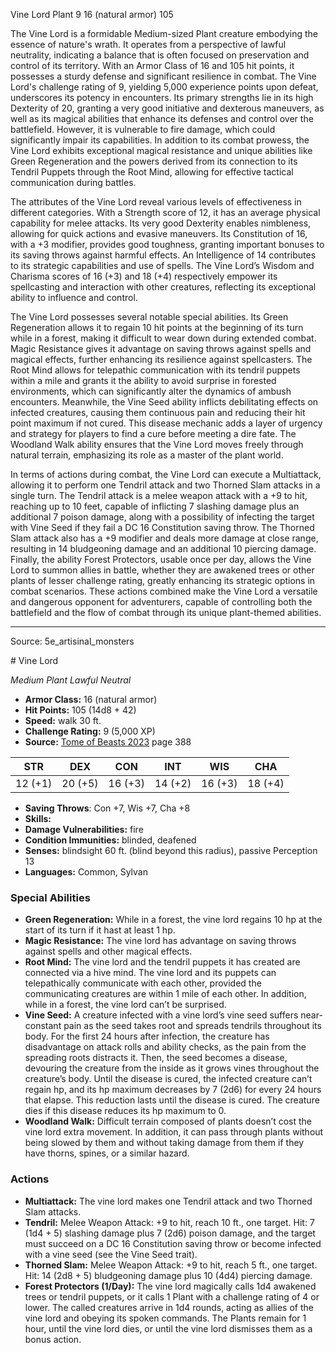 <MonsterName/>Vine Lord</MonsterName>
<CreatureType/>Plant</CreatureType>
<CR/>9</CR>
<AC/>16 (natural armor)</AC>
<HP/>105</HP>
<summary>The Vine Lord is a formidable Medium-sized Plant creature embodying the essence of nature's wrath. It operates from a perspective of lawful neutrality, indicating a balance that is often focused on preservation and control of its territory. With an Armor Class of 16 and 105 hit points, it possesses a sturdy defense and significant resilience in combat. The Vine Lord's challenge rating of 9, yielding 5,000 experience points upon defeat, underscores its potency in encounters. Its primary strengths lie in its high Dexterity of 20, granting a very good initiative and dexterous maneuvers, as well as its magical abilities that enhance its defenses and control over the battlefield. However, it is vulnerable to fire damage, which could significantly impair its capabilities. In addition to its combat prowess, the Vine Lord exhibits exceptional magical resistance and unique abilities like Green Regeneration and the powers derived from its connection to its Tendril Puppets through the Root Mind, allowing for effective tactical communication during battles.</summary>

<detail>

The attributes of the Vine Lord reveal various levels of effectiveness in different categories. With a Strength score of 12, it has an average physical capability for melee attacks. Its very good Dexterity enables nimbleness, allowing for quick actions and evasive maneuvers. Its Constitution of 16, with a +3 modifier, provides good toughness, granting important bonuses to its saving throws against harmful effects. An Intelligence of 14 contributes to its strategic capabilities and use of spells. The Vine Lord’s Wisdom and Charisma scores of 16 (+3) and 18 (+4) respectively empower its spellcasting and interaction with other creatures, reflecting its exceptional ability to influence and control.

The Vine Lord possesses several notable special abilities. Its Green Regeneration allows it to regain 10 hit points at the beginning of its turn while in a forest, making it difficult to wear down during extended combat. Magic Resistance gives it advantage on saving throws against spells and magical effects, further enhancing its resilience against spellcasters. The Root Mind allows for telepathic communication with its tendril puppets within a mile and grants it the ability to avoid surprise in forested environments, which can significantly alter the dynamics of ambush encounters. Meanwhile, the Vine Seed ability inflicts debilitating effects on infected creatures, causing them continuous pain and reducing their hit point maximum if not cured. This disease mechanic adds a layer of urgency and strategy for players to find a cure before meeting a dire fate. The Woodland Walk ability ensures that the Vine Lord moves freely through natural terrain, emphasizing its role as a master of the plant world.

In terms of actions during combat, the Vine Lord can execute a Multiattack, allowing it to perform one Tendril attack and two Thorned Slam attacks in a single turn. The Tendril attack is a melee weapon attack with a +9 to hit, reaching up to 10 feet, capable of inflicting 7 slashing damage plus an additional 7 poison damage, along with a possibility of infecting the target with Vine Seed if they fail a DC 16 Constitution saving throw. The Thorned Slam attack also has a +9 modifier and deals more damage at close range, resulting in 14 bludgeoning damage and an additional 10 piercing damage. Finally, the ability Forest Protectors, usable once per day, allows the Vine Lord to summon allies in battle, whether they are awakened trees or other plants of lesser challenge rating, greatly enhancing its strategic options in combat scenarios. These actions combined make the Vine Lord a versatile and dangerous opponent for adventurers, capable of controlling both the battlefield and the flow of combat through its unique plant-themed abilities.</detail>



---

Source: 5e_artisinal_monsters

<statblock>
# Vine Lord

*Medium* *Plant* *Lawful Neutral*

- **Armor Class:** 16 (natural armor)
- **Hit Points:** 105 (14d8 + 42)
- **Speed:** walk 30 ft.
- **Challenge Rating:** 9 (5,000 XP)
- **Source:** [Tome of Beasts 2023](https://koboldpress.com/kpstore/product/tome-of-beasts-1-2023-edition/) page 388

| STR | DEX | CON | INT | WIS | CHA |
| --- | --- | --- | --- | --- | --- |
| 12 (+1) | 20 (+5) | 16 (+3) | 14 (+2) | 16 (+3) | 18 (+4) |

- **Saving Throws**: Con +7, Wis +7, Cha +8
- **Skills:** 
- **Damage Vulnerabilities:** fire
- **Condition Immunities:** blinded, deafened
- **Senses:** blindsight 60 ft. (blind beyond this radius), passive Perception 13
- **Languages:** Common, Sylvan

### Special Abilities

- **Green Regeneration:** While in a forest, the vine lord regains 10 hp at the start of its turn if it hast at least 1 hp.
- **Magic Resistance:** The vine lord has advantage on saving throws against spells and other magical effects.
- **Root Mind:** The vine lord and the tendril puppets it has created are connected via a hive mind. The vine lord and its puppets can telepathically communicate with each other, provided the communicating creatures are within 1 mile of each other. In addition, while in a forest, the vine lord can’t be surprised.
- **Vine Seed:** A creature infected with a vine lord’s vine seed suffers near-constant pain as the seed takes root and spreads tendrils throughout its body. For the first 24 hours after infection, the creature has disadvantage on attack rolls and ability checks, as the pain from the spreading roots distracts it. Then, the seed becomes a disease, devouring the creature from the inside as it grows vines throughout the creature’s body. Until the disease is cured, the infected creature can’t regain hp, and its hp maximum decreases by 7 (2d6) for every 24 hours that elapse. This reduction lasts until the disease is cured. The creature dies if this disease reduces its hp maximum to 0.
- **Woodland Walk:** Difficult terrain composed of plants doesn’t cost the vine lord extra movement. In addition, it can pass through plants without being slowed by them and without taking damage from them if they have thorns, spines, or a similar hazard.

### Actions

- **Multiattack:** The vine lord makes one Tendril attack and two Thorned Slam attacks.
- **Tendril:** Melee Weapon Attack: +9 to hit, reach 10 ft., one target. Hit: 7 (1d4 + 5) slashing damage plus 7 (2d6) poison damage, and the target must succeed on a DC 16 Constitution saving throw or become infected with a vine seed (see the Vine Seed trait).
- **Thorned Slam:** Melee Weapon Attack: +9 to hit, reach 5 ft., one target. Hit: 14 (2d8 + 5) bludgeoning damage plus 10 (4d4) piercing damage.
- **Forest Protectors (1/Day):** The vine lord magically calls 1d4 awakened trees or tendril puppets, or it calls 1 Plant with a challenge rating of 4 or lower. The called creatures arrive in 1d4 rounds, acting as allies of the vine lord and obeying its spoken commands. The Plants remain for 1 hour, until the vine lord dies, or until the vine lord dismisses them as a bonus action.
</statblock>


